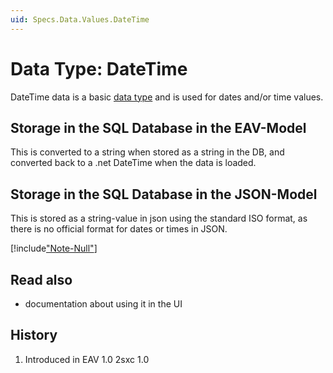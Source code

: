 ```yaml
---
uid: Specs.Data.Values.DateTime
---
```

# Data Type: DateTime

DateTime data is a basic [data type](xref:Specs.Data.Values.Overview) and is used for dates and/or time values.  

## Storage in the SQL Database in the EAV-Model
This is converted to a string when stored as a string in the DB, and converted back to a .net DateTime when the data is loaded. 

## Storage in the SQL Database in the JSON-Model
This is stored as a string-value in json using the standard ISO format, as there is no official format for dates or times in JSON.

[!include["Note-Null"](./notes-null.md)]

## Read also

* [](xref:Specs.Data.Inputs.DateTime) documentation about using it in the UI

## History
1. Introduced in EAV 1.0 2sxc 1.0